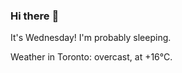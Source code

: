 ### Hi there :wave:

It's Wednesday! I'm probably sleeping.

Weather in Toronto: overcast, at +16°C.
